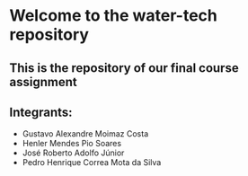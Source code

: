 # Welcome to the water-tech repository

## This is the repository of our final course assignment

## Integrants:

- Gustavo Alexandre Moimaz Costa
- Henler Mendes Pio Soares
- José Roberto Adolfo Júnior
- Pedro Henrique Correa Mota da Silva
